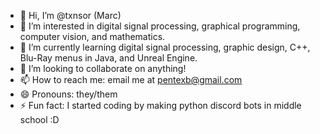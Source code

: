 - 👋 Hi, I’m @txnsor (Marc)
- 👀 I’m interested in digital signal processing, graphical programming, computer vision, and mathematics.
- 🌱 I’m currently learning digital signal processing, graphic design, C++, Blu-Ray menus in Java, and Unreal Engine.
- 💞️ I’m looking to collaborate on anything!
- 📫 How to reach me: email me at pentexb@gmail.com
- 😄 Pronouns: they/them
- ⚡ Fun fact: I started coding by making python discord bots in middle school :D

<!---
txnsor/txnsor is a ✨ special ✨ repository because its `README.md` (this file) appears on your GitHub profile.
You can click the Preview link to take a look at your changes.
--->

